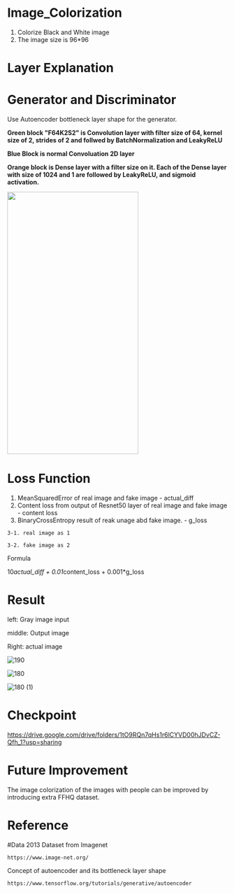# Image_Colorization
  1. Colorize Black and White image
  2. The image size is 96*96


# Layer Explanation

  # Generator and Discriminator
  
  Use Autoencoder bottleneck layer shape for the generator. 
  
  **Green block "F64K2S2" is Convolution layer with filter size of 64, kernel size of 2, strides of 2 and follwed by BatchNormalization and LeakyReLU**
  
 **Blue Block is normal Convoluation 2D layer**
 
 **Orange block is Dense layer with a filter size on it. Each of the Dense layer with size of 1024 and 1 are followed by LeakyReLU, and sigmoid activation.**
  
  <img src="https://user-images.githubusercontent.com/111392592/188504365-ea1a257b-126d-49c5-9859-92f896389f7c.png" width = "300" height = "600">

  
  
  
 # Loss Function
 
  1. MeanSquaredError of real image and fake image - actual_diff
  2. Content loss from output of Resnet50 layer of real image and fake image - content loss
  3. BinaryCrossEntropy result of reak unage abd fake image. - g_loss
  
    3-1. real image as 1
    
    3-2. fake image as 2
    
  Formula
  
  10*actual_diff + 0.01*content_loss + 0.001*g_loss
     

# Result

left: Gray image input

middle: Output image

Right: actual image


![190](https://user-images.githubusercontent.com/111392592/188255449-183a4c7d-5b7e-4eca-9acd-7ff0ab756453.png)

![180](https://user-images.githubusercontent.com/111392592/188255581-87bd70aa-3853-4b6c-a711-6cc987256742.png)

![180 (1)](https://user-images.githubusercontent.com/111392592/188256181-781eaea4-2fc2-4422-84d5-d8164ebac4c9.png)


# Checkpoint
  
  https://drive.google.com/drive/folders/1tO9RQn7qHs1r6lCYVD00hJDvCZ-Qfh_1?usp=sharing
  
  
# Future Improvement

  The image colorization of the images with people can be improved by introducing extra FFHQ dataset.
  
  
# Reference

  #Data
  2013 Dataset from Imagenet
  
    https://www.image-net.org/
    
    
  Concept of autoencoder and its bottleneck layer shape
  
    https://www.tensorflow.org/tutorials/generative/autoencoder
  
